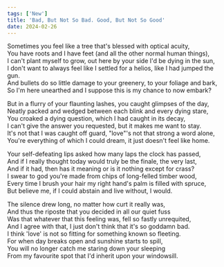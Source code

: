 ```yaml
---
tags: ['New']
title: 'Bad, But Not So Bad. Good, But Not So Good'
date: 2024-02-26
---
```


Sometimes you feel like a tree that's blessed with optical acuity,  
You have roots and I have feet (and all the other normal human things),  
I can't plant myself to grow, out here by your side I'd be dying in the sun,  
I don't want to always feel like I settled for a helios, like I had jumped the gun.  
And bullets do so little damage to your greenery, to your foliage and bark,  
So I'm here unearthed and I suppose this is my chance to now embark?

But in a flurry of your flaunting lashes, you caught glimpses of the day,  
Neatly packed and wedged between each blink and every dying stare,  
You croaked a dying question, which I had caught in its decay,  
I can't give the answer you requested, but it makes me want to stay.  
It's not that I was caught off guard, "love"'s not that strong a word alone,  
You're everything of which I could dream, it just doesn't feel like home.

Your self-defeating lips asked how many laps the clock has passed,  
And if I really thought today would truly be the finale, the very last,  
And if it had, then has it meaning or is it nothing except for crass?  
I swear to god you're made from chips of long-felled timber wood,  
Every time I brush your hair my right hand's palm is filled with spruce,  
But believe me, if I could abstain and live without, I would.

The silence drew long, no matter how curt it really was,  
And thus the riposte that you decided in all our quiet fuss  
Was that whatever that this feeling was, fell so fastly unrequited,  
And I agree with that, I just don't think that it's so goddamn bad.  
I think 'love' is not so fitting for something known so fleeting.  
For when day breaks open and sunshine starts to spill,  
You will no longer catch me staring down your sleeping  
From my favourite spot that I'd inherit upon your windowsill.
